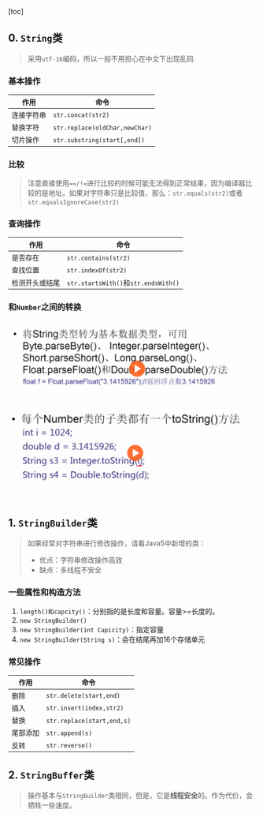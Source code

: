 [toc]
## 0. `String`类
> 采用`utf-16`编码，所以一般不用担心在中文下出现乱码

### 基本操作
| 作用 | 命令 |
| - | - |
| 连接字符串 | `str.concat(str2)` |
| 替换字符　| `str.replace(oldChar,newChar)` |
| 切片操作 | `str.substring(start[,end])` |

### 比较
> 注意直接使用`==/!=`进行比较的时候可能无法得到正常结果，因为编译器比较的是地址。如果对字符串只是比较值，那么：`str.equals(str2)`或者　`str.equalsIgnoreCase(str2)`

### 查询操作
| 作用 | 命令 |
| - | - |
| 是否存在 | `str.contains(str2)` |
| 查找位置 | `str.indexOf(str2)` |
| 检测开头或结尾 | `str.startsWith()`和`str.endsWith()`|

### **和`Number`之间的转换**


![String转基本数据类型.png](./image/java字符串及其应用/String转基本数据类型.png)


![基本数据类型转String.png](./image/java字符串及其应用/基本数据类型转String.png)


## 1. `StringBuilder`类
> 如果经常对字符串进行修改操作，请看Java5中新增的类：
>   - 优点：字符串修改操作高效
>   - 缺点：多线程不安全

### 一些属性和构造方法
1. `length()和capcity()`：分别指的是长度和容量。容量>=长度的。
1. `new StringBuilder()`
2. `new StringBuilder(int Capicity)`：指定容量
3. `new StringBuilder(String s)`：会在结尾再加16个存储单元

### 常见操作
| 作用 | 命令 |
| - | - |
| 删除 | `str.delete(start,end)`|
| 插入 | `str.insert(index,str2)` |
| 替换 | `str.replace(start,end,s)`|
| 尾部添加 | `str.append(s)` |
| 反转 | `str.reverse()` |

## 2. `StringBuffer`类
> 操作基本与`StringBuilder`类相同，但是，它是**线程安全**的。作为代价，会牺牲一些速度。
